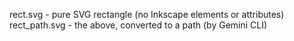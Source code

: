 rect.svg - pure SVG rectangle (no Inkscape elements or attributes)
rect_path.svg - the above, converted to a path (by Gemini CLI)
